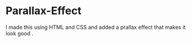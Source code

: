 # Parallax-Effect
I made this using HTML and CSS and added a prallax effect that makes it look good .
